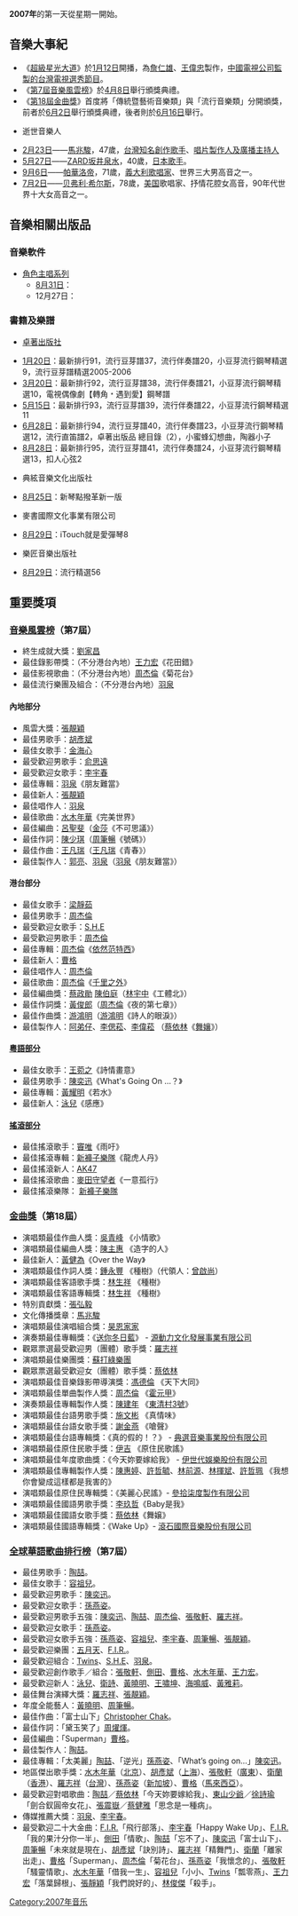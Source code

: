 **2007年**的第一天從星期一開始。

## 音樂大事紀

  - 《[超級星光大道](../Page/超級星光大道.md "wikilink")》於[1月12日](../Page/1月12日.md "wikilink")開播，為[詹仁雄](../Page/詹仁雄.md "wikilink")、[王偉忠](../Page/王偉忠.md "wikilink")製作，[中國電視公司監製的](https://zh.wikipedia.org/wiki/中國電視公司 "wikilink")[台灣](https://zh.wikipedia.org/wiki/台灣 "wikilink")[電視選秀節目](https://zh.wikipedia.org/wiki/電視 "wikilink")。
  - 《[第7屆音樂風雲榜](https://zh.wikipedia.org/wiki/第7屆音樂風雲榜 "wikilink")》於[4月8日](../Page/4月8日.md "wikilink")舉行頒獎典禮。
  - 《[第18屆金曲獎](https://zh.wikipedia.org/wiki/第18屆金曲獎 "wikilink")》首度將「傳統暨藝術音樂類」與「流行音樂類」分開頒獎，前者於[6月2日](../Page/6月2日.md "wikilink")舉行頒獎典禮，後者則於[6月16日](../Page/6月16日.md "wikilink")舉行。

<!-- end list -->

  - 逝世音樂人

<!-- end list -->

  - [2月23日](../Page/2月23日.md "wikilink")——[馬兆駿](../Page/馬兆駿.md "wikilink")，47歲，[台灣知名](https://zh.wikipedia.org/wiki/台灣 "wikilink")[創作歌手](../Page/創作歌手.md "wikilink")、[唱片](https://zh.wikipedia.org/wiki/唱片 "wikilink")[製作人及](https://zh.wikipedia.org/wiki/製作人 "wikilink")[廣播](https://zh.wikipedia.org/wiki/廣播 "wikilink")[主持人](https://zh.wikipedia.org/wiki/主持人 "wikilink")
  - [5月27日](../Page/5月27日.md "wikilink")——[ZARD](../Page/ZARD.md "wikilink")[坂井泉水](../Page/坂井泉水.md "wikilink")，40歲，[日本](../Page/日本.md "wikilink")[歌手](../Page/歌手.md "wikilink")。
  - [9月6日](../Page/9月6日.md "wikilink")——[帕華洛帝](https://zh.wikipedia.org/wiki/帕華洛帝 "wikilink")，71歲，[義大利歌唱家](https://zh.wikipedia.org/wiki/義大利 "wikilink")、世界三大男高音之一。
  - [7月2日](../Page/7月2日.md "wikilink")——[贝弗利·希尔斯](../Page/贝弗利·希尔斯.md "wikilink")，78歲，[美国](../Page/美国.md "wikilink")歌唱家、抒情花腔女高音，90年代世界十大女高音之一。

## 音樂相關出版品

### 音樂軟件

  - [角色主唱系列](../Page/角色主唱系列.md "wikilink")
      - [8月31日](../Page/8月31日.md "wikilink")：
      - 12月27日：

### 書籍及樂譜

  - [卓著出版社](../Page/卓著出版社.md "wikilink")

<!-- end list -->

  - [1月20日](../Page/1月20日.md "wikilink")：最新排行91，流行豆芽譜37，流行伴奏譜20，小豆芽流行鋼琴精選9，流行豆芽譜精選2005-2006
  - [3月20日](../Page/3月20日.md "wikilink")：最新排行92，流行豆芽譜38，流行伴奏譜21，小豆芽流行鋼琴精選10，電視偶像劇【轉角﹡遇到愛】鋼琴譜
  - [5月15日](../Page/5月15日.md "wikilink")：最新排行93，流行豆芽譜39，流行伴奏譜22，小豆芽流行鋼琴精選11
  - [6月28日](../Page/6月28日.md "wikilink")：最新排行94，流行豆芽譜40，流行伴奏譜23，小豆芽流行鋼琴精選12，流行直笛譜2，卓著出版品 總目錄（2），小蜜蜂幻想曲，陶器小子
  - [8月28日](../Page/8月28日.md "wikilink")：最新排行95，流行豆芽譜41，流行伴奏譜24，小豆芽流行鋼琴精選13，扣人心弦2

<!-- end list -->

  - 典絃音樂文化出版社

<!-- end list -->

  - [8月25日](../Page/8月25日.md "wikilink")：新琴點撥革新一版

<!-- end list -->

  - 麥書國際文化事業有限公司

<!-- end list -->

  - [8月29日](../Page/8月29日.md "wikilink")：iTouch就是愛彈琴8

<!-- end list -->

  - 樂匠音樂出版社

<!-- end list -->

  - [8月29日](../Page/8月29日.md "wikilink")：流行精選56

## 重要獎項

### [音樂風雲榜](https://zh.wikipedia.org/wiki/音樂風雲榜 "wikilink")（第7屆）

  - 終生成就大獎：[劉家昌](../Page/劉家昌.md "wikilink")
  - 最佳錄影帶獎：（不分港台內地）[王力宏](../Page/王力宏.md "wikilink")《花田錯》
  - 最佳影視歌曲：（不分港台內地）[周杰倫](../Page/周杰倫.md "wikilink")《菊花台》
  - 最佳流行樂團及組合：（不分港台內地）[羽泉](https://zh.wikipedia.org/wiki/羽泉 "wikilink")

#### 內地部分

  - 風雲大獎：[張靚穎](https://zh.wikipedia.org/wiki/張靚穎 "wikilink")
  - 最佳男歌手：[胡彥斌](../Page/胡彥斌.md "wikilink")
  - 最佳女歌手：[金海心](../Page/金海心.md "wikilink")
  - 最受歡迎男歌手：[俞思遠](https://zh.wikipedia.org/wiki/俞思遠 "wikilink")
  - 最受歡迎女歌手：[李宇春](../Page/李宇春.md "wikilink")
  - 最佳專輯：[羽泉](https://zh.wikipedia.org/wiki/羽泉 "wikilink")《朋友難當》
  - 最佳新人：[張靚穎](https://zh.wikipedia.org/wiki/張靚穎 "wikilink")
  - 最佳唱作人：[羽泉](https://zh.wikipedia.org/wiki/羽泉 "wikilink")
  - 最佳歌曲：[水木年華](https://zh.wikipedia.org/wiki/水木年華 "wikilink")《完美世界》
  - 最佳編曲：[呂聖斐](../Page/呂聖斐.md "wikilink")（[金莎](../Page/金莎.md "wikilink")《不可思議》）
  - 最佳作詞：[陳少琪](https://zh.wikipedia.org/wiki/陳少琪 "wikilink")（[周筆暢](https://zh.wikipedia.org/wiki/周筆暢 "wikilink")《號碼》）
  - 最佳作曲：[王凡瑞](https://zh.wikipedia.org/wiki/王凡瑞 "wikilink")（[王凡瑞](https://zh.wikipedia.org/wiki/王凡瑞 "wikilink")《青春》）
  - 最佳製作人：[郭亮](https://zh.wikipedia.org/wiki/郭亮 "wikilink")、[羽泉](https://zh.wikipedia.org/wiki/羽泉 "wikilink")（[羽泉](https://zh.wikipedia.org/wiki/羽泉 "wikilink")《朋友難當》）

#### 港台部分

  - 最佳女歌手：[梁靜茹](../Page/梁靜茹.md "wikilink")
  - 最佳男歌手：[周杰倫](../Page/周杰倫.md "wikilink")
  - 最受歡迎女歌手：[S.H.E](../Page/S.H.E.md "wikilink")
  - 最受歡迎男歌手：[周杰倫](../Page/周杰倫.md "wikilink")
  - 最佳專輯：[周杰倫](../Page/周杰倫.md "wikilink")《[依然范特西](../Page/依然范特西.md "wikilink")》
  - 最佳新人：[曹格](../Page/曹格.md "wikilink")
  - 最佳唱作人：[周杰倫](../Page/周杰倫.md "wikilink")
  - 最佳歌曲：[周杰倫](../Page/周杰倫.md "wikilink")《[千里之外](../Page/千里之外.md "wikilink")》
  - 最佳編曲獎：[蔡政勛](https://zh.wikipedia.org/wiki/蔡政勛 "wikilink") [陳伯庭](https://zh.wikipedia.org/wiki/陳伯庭 "wikilink")（[林宇中](../Page/林宇中.md "wikilink")《工體北》）
  - 最佳作詞獎：[黃俊郎](https://zh.wikipedia.org/wiki/黃俊郎 "wikilink")（[周杰倫](../Page/周杰倫.md "wikilink")《夜的第七章》）
  - 最佳作曲獎：[游鴻明](../Page/游鴻明.md "wikilink")（[游鴻明](../Page/游鴻明.md "wikilink")《詩人的眼淚》）
  - 最佳製作人：[阿弟仔](../Page/阿弟仔.md "wikilink")、[李偲菘](../Page/李偲菘.md "wikilink")、[李偉菘](../Page/李偉菘.md "wikilink") （[蔡依林](../Page/蔡依林.md "wikilink")《[舞孃](../Page/舞孃_\(歌曲\).md "wikilink")》）

#### [粵語部分](https://zh.wikipedia.org/wiki/粵語 "wikilink")

  - 最佳女歌手：[王菀之](https://zh.wikipedia.org/wiki/王菀之 "wikilink")《詩情畫意》
  - 最佳男歌手：[陳奕迅](../Page/陳奕迅.md "wikilink")《What's Going On …？》
  - 最佳專輯：[黃耀明](../Page/黃耀明.md "wikilink")《若水》
  - 最佳新人：[泳兒](../Page/泳兒.md "wikilink")《感應》

#### [搖滾部分](https://zh.wikipedia.org/wiki/搖滾 "wikilink")

  - 最佳搖滾歌手：[竇唯](https://zh.wikipedia.org/wiki/竇唯 "wikilink")《雨吁》
  - 最佳搖滾專輯：[新褲子樂隊](https://zh.wikipedia.org/wiki/新褲子樂隊 "wikilink")《龍虎人丹》
  - 最佳搖滾新人：[AK47](https://zh.wikipedia.org/wiki/AK47 "wikilink")
  - 最佳搖滾歌曲：[麥田守望者](https://zh.wikipedia.org/wiki/麥田守望者 "wikilink")《一意孤行》
  - 最佳搖滾樂隊： [新褲子樂隊](https://zh.wikipedia.org/wiki/新褲子樂隊 "wikilink")

### [金曲獎](../Page/金曲獎.md "wikilink")（第18屆）

  - 演唱類最佳作曲人獎：[吳青峰](https://zh.wikipedia.org/wiki/吳青峰 "wikilink") 《小情歌》
  - 演唱類最佳編曲人獎：[陳主惠](https://zh.wikipedia.org/wiki/陳主惠 "wikilink") 《造字的人》
  - 最佳新人：[黃健為](https://zh.wikipedia.org/wiki/黃健為 "wikilink")《Over the Way》
  - 演唱類最佳作詞人獎：[鍾永豐](../Page/鍾永豐.md "wikilink") 《種樹》（代領人：[曾啟尚](https://zh.wikipedia.org/wiki/曾啟尚 "wikilink")）
  - 演唱類最佳客語歌手獎：[林生祥](../Page/林生祥.md "wikilink") 《種樹》
  - 演唱類最佳客語專輯獎：[林生祥](../Page/林生祥.md "wikilink") 《種樹》
  - 特別貢獻獎：[張弘毅](../Page/張弘毅.md "wikilink")
  - 文化傳播獎章：[馬兆駿](../Page/馬兆駿.md "wikilink")
  - 演唱類最佳演唱組合獎：[昊恩家家](https://zh.wikipedia.org/wiki/昊恩家家 "wikilink")
  - 演奏類最佳專輯獎：《[送你冬日藍](https://zh.wikipedia.org/wiki/送你冬日藍 "wikilink")》 - [源動力文化發展事業有限公司](https://zh.wikipedia.org/wiki/源動力文化發展事業有限公司 "wikilink")
  - 觀眾票選最受歡迎男（團體）歌手獎：[羅志祥](../Page/羅志祥.md "wikilink")
  - 演唱類最佳樂團獎：[蘇打綠](../Page/蘇打綠.md "wikilink")[樂團](https://zh.wikipedia.org/wiki/樂團 "wikilink")
  - 觀眾票選最受歡迎女（團體）歌手獎：[蔡依林](../Page/蔡依林.md "wikilink")
  - 演唱類最佳音樂錄影帶導演獎：[馮德倫](../Page/馮德倫.md "wikilink") 《天下大同》
  - 演唱類最佳單曲製作人獎：[周杰倫](../Page/周杰倫.md "wikilink") 《[霍元甲](../Page/霍元甲.md "wikilink")》
  - 演奏類最佳專輯製作人獎：[陳建年](../Page/陳建年_\(歌手\).md "wikilink") 《[東清村3號](https://zh.wikipedia.org/wiki/東清村3號 "wikilink")》
  - 演唱類最佳台語男歌手獎：[施文彬](../Page/施文彬.md "wikilink") 《真情味》
  - 演唱類最佳台語女歌手獎：[謝金燕](https://zh.wikipedia.org/wiki/謝金燕 "wikilink") 《嗆聲》
  - 演唱類最佳台語專輯獎：《真的假的！？》 - [典選音樂事業股份有限公司](https://zh.wikipedia.org/wiki/典選音樂事業股份有限公司 "wikilink")
  - 演唱類最佳原住民歌手獎：[伊吉](https://zh.wikipedia.org/wiki/伊吉 "wikilink") 《原住民歌謠》
  - 演唱類最佳年度歌曲獎：《今天妳要嫁給我》 - [伊世代娛樂股份有限公司](https://zh.wikipedia.org/wiki/伊世代娛樂股份有限公司 "wikilink")
  - 演唱類最佳專輯製作人獎：[陳惠婷](../Page/陳惠婷.md "wikilink")、[許哲毓](https://zh.wikipedia.org/wiki/許哲毓 "wikilink")、[林前源](https://zh.wikipedia.org/wiki/林前源 "wikilink")、[林揮斌](https://zh.wikipedia.org/wiki/林揮斌 "wikilink")、[許哲珮](../Page/許哲珮.md "wikilink") 《我想你會變成這樣都是我害的》
  - 演唱類最佳原住民專輯獎：《美麗心民謠》- [參拾柒度製作有限公司](https://zh.wikipedia.org/wiki/參拾柒度製作有限公司 "wikilink")
  - 演唱類最佳國語男歌手獎：[李玖哲](../Page/李玖哲.md "wikilink")《Baby是我》
  - 演唱類最佳國語女歌手獎：[蔡依林](../Page/蔡依林.md "wikilink")《舞嬢》
  - 演唱類最佳國語專輯獎：《Wake Up》- [滾石國際音樂股份有限公司](https://zh.wikipedia.org/wiki/滾石國際音樂股份有限公司 "wikilink")

### [全球華語歌曲排行榜](../Page/全球華語歌曲排行榜.md "wikilink")（第7屆）

  - 最佳男歌手：[陶喆](../Page/陶喆.md "wikilink")。
  - 最佳女歌手：[容祖兒](../Page/容祖兒.md "wikilink")。
  - 最受歡迎男歌手：[陳奕迅](../Page/陳奕迅.md "wikilink")。
  - 最受歡迎女歌手：[孫燕姿](https://zh.wikipedia.org/wiki/孫燕姿 "wikilink")。
  - 最受歡迎男歌手五強：[陳奕迅](../Page/陳奕迅.md "wikilink")、[陶喆](../Page/陶喆.md "wikilink")、[周杰倫](../Page/周杰倫.md "wikilink")、[張敬軒](https://zh.wikipedia.org/wiki/張敬軒 "wikilink")、[羅志祥](../Page/羅志祥.md "wikilink")。
  - 最受歡迎女歌手：[孫燕姿](https://zh.wikipedia.org/wiki/孫燕姿 "wikilink")。
  - 最受歡迎女歌手五強：[孫燕姿](https://zh.wikipedia.org/wiki/孫燕姿 "wikilink")、[容祖兒](../Page/容祖兒.md "wikilink")、[李宇春](../Page/李宇春.md "wikilink")、[周筆暢](https://zh.wikipedia.org/wiki/周筆暢 "wikilink")、[張靚穎](https://zh.wikipedia.org/wiki/張靚穎 "wikilink")。
  - 最受歡迎樂團：[五月天](../Page/五月天.md "wikilink")、[F.I.R.](https://zh.wikipedia.org/wiki/F.I.R. "wikilink")。
  - 最受歡迎組合：[Twins](https://zh.wikipedia.org/wiki/Twins "wikilink")、[S.H.E](../Page/S.H.E.md "wikilink")、[羽泉](https://zh.wikipedia.org/wiki/羽泉 "wikilink")。
  - 最受歡迎創作歌手／組合：[張敬軒](https://zh.wikipedia.org/wiki/張敬軒 "wikilink")、[側田](../Page/側田.md "wikilink")、[曹格](../Page/曹格.md "wikilink")、[水木年華](https://zh.wikipedia.org/wiki/水木年華 "wikilink")、[王力宏](../Page/王力宏.md "wikilink")。
  - 最受歡迎新人：[泳兒](../Page/泳兒.md "wikilink")、[衛詩](../Page/衛詩.md "wikilink")、[黃曉明](https://zh.wikipedia.org/wiki/黃曉明 "wikilink")、[王嘯坤](https://zh.wikipedia.org/wiki/王嘯坤 "wikilink")、[海鳴威](https://zh.wikipedia.org/wiki/海鳴威 "wikilink")、[黃雅莉](https://zh.wikipedia.org/wiki/黃雅莉 "wikilink")。
  - 最佳舞台演繹大獎：[羅志祥](../Page/羅志祥.md "wikilink")、[張靚穎](https://zh.wikipedia.org/wiki/張靚穎 "wikilink")。
  - 年度全能藝人：[黃曉明](https://zh.wikipedia.org/wiki/黃曉明 "wikilink")、[周筆暢](https://zh.wikipedia.org/wiki/周筆暢 "wikilink")。
  - 最佳作曲：「富士山下」[Christopher Chak](https://zh.wikipedia.org/wiki/Christopher_Chak "wikilink")。
  - 最佳作詞：「黛玉笑了」[周燿煇](https://zh.wikipedia.org/wiki/周燿煇 "wikilink")。
  - 最佳編曲：「Superman」[曹格](../Page/曹格.md "wikilink")。
  - 最佳製作人：[陶喆](../Page/陶喆.md "wikilink")。
  - 最佳專輯：「太美麗」[陶喆](../Page/陶喆.md "wikilink")、「逆光」[孫燕姿](https://zh.wikipedia.org/wiki/孫燕姿 "wikilink")、「What’s going on…」[陳奕迅](../Page/陳奕迅.md "wikilink")。
  - 地區傑出歌手獎：[水木年華](https://zh.wikipedia.org/wiki/水木年華 "wikilink")（[北京](https://zh.wikipedia.org/wiki/北京 "wikilink")）、[胡彥斌](../Page/胡彥斌.md "wikilink")（[上海](https://zh.wikipedia.org/wiki/上海 "wikilink")）、[張敬軒](https://zh.wikipedia.org/wiki/張敬軒 "wikilink")（[廣東](https://zh.wikipedia.org/wiki/廣東 "wikilink")）、[衛蘭](../Page/衛蘭.md "wikilink")（[香港](../Page/香港.md "wikilink")）、[羅志祥](../Page/羅志祥.md "wikilink")（[台灣](https://zh.wikipedia.org/wiki/台灣 "wikilink")）、[孫燕姿](https://zh.wikipedia.org/wiki/孫燕姿 "wikilink")（[新加坡](../Page/新加坡.md "wikilink")）、[曹格](../Page/曹格.md "wikilink")（[馬來西亞](https://zh.wikipedia.org/wiki/馬來西亞 "wikilink")）。
  - 最受歡迎對唱歌曲：[陶喆](../Page/陶喆.md "wikilink")／[蔡依林](../Page/蔡依林.md "wikilink")「今天妳要嫁給我」、[東山少爺](https://zh.wikipedia.org/wiki/東山少爺 "wikilink")／[徐詩瑜](https://zh.wikipedia.org/wiki/徐詩瑜 "wikilink")「劍合釵圓帝女花」、[張震嶽](../Page/張震嶽.md "wikilink")／[蔡健雅](https://zh.wikipedia.org/wiki/蔡健雅 "wikilink")「思念是一種病」。
  - 傳媒推薦大獎：[羽泉](https://zh.wikipedia.org/wiki/羽泉 "wikilink")、[李宇春](../Page/李宇春.md "wikilink")。
  - 最受歡迎二十大金曲：[F.I.R.](https://zh.wikipedia.org/wiki/F.I.R. "wikilink")「飛行部落」、[李宇春](../Page/李宇春.md "wikilink")「Happy Wake Up」、[F.I.R.](https://zh.wikipedia.org/wiki/F.I.R. "wikilink")「我的果汁分你一半」、[側田](../Page/側田.md "wikilink")「情歌」、[陶喆](../Page/陶喆.md "wikilink")「忘不了」、[陳奕迅](../Page/陳奕迅.md "wikilink")「富士山下」、[周筆暢](https://zh.wikipedia.org/wiki/周筆暢 "wikilink")「未來就是現在」、[胡彥斌](../Page/胡彥斌.md "wikilink")「訣別詩」、[羅志祥](../Page/羅志祥.md "wikilink")「精舞門」、[衛蘭](../Page/衛蘭.md "wikilink")「離家出走」、[曹格](../Page/曹格.md "wikilink")「Superman」、[周杰倫](../Page/周杰倫.md "wikilink")「菊花台」、[孫燕姿](https://zh.wikipedia.org/wiki/孫燕姿 "wikilink")「我懷念的」、[張敬軒](https://zh.wikipedia.org/wiki/張敬軒 "wikilink")「騷靈情歌」、[水木年華](https://zh.wikipedia.org/wiki/水木年華 "wikilink")「借我一生」、[容祖兒](../Page/容祖兒.md "wikilink")「小小、[Twins](https://zh.wikipedia.org/wiki/Twins "wikilink")「瓢零燕」、[王力宏](../Page/王力宏.md "wikilink")「落葉歸根」、[張靜穎](https://zh.wikipedia.org/wiki/張靜穎 "wikilink")「我們說好的」、[林俊傑](https://zh.wikipedia.org/wiki/林俊傑 "wikilink")「殺手」。

[Category:2007年音乐](https://zh.wikipedia.org/wiki/Category:2007年音乐 "wikilink")